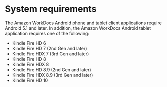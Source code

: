 # System requirements<a name="android_phone_client_sys_reqs"></a>

The Amazon WorkDocs Android phone and tablet client applications require Android 5\.1 and later\. In addition, the Amazon WorkDocs Android tablet application requires one of the following:
+ Kindle Fire HD 6
+ Kindle Fire HD 7 \(2nd Gen and later\)
+ Kindle Fire HDX 7 \(3rd Gen and later\)
+ Kindle Fire HD 8
+ Kindle Fire HDX 8
+ Kindle Fire HD 8\.9 \(2nd Gen and later\)
+ Kindle Fire HDX 8\.9 \(3rd Gen and later\)
+ Kindle Fire HD 10